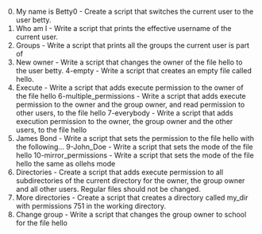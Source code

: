 0. My name is Betty0 - Create a script that switches the current user to the user betty.
1. Who am I - Write a script that prints the effective username of the current user.
2. Groups - Write a script that prints all the groups the current user is part of
3. New owner - Write a script that changes the owner of the file hello to the user betty.
4-empty - Write a script that creates an empty file called hello.
5. Execute - Write a script that adds execute permission to the owner of the file hello
6-multiple_permissions - Write a script that adds execute permission to the owner and the group owner, and read permission to other users, to the file hello
7-everybody - Write a script that adds execution permission to the owner, the group owner and the other users, to the file hello
8. James Bond - Write a script that sets the permission to the file hello with the following...
9-John_Doe - Write a script that sets the mode of the file hello
10-mirror_permissions - Write a script that sets the mode of the file hello the same as ollehs mode
11. Directories - Create a script that adds execute permission to all subdirectories of the current directory for the owner, the group owner and all other users. Regular files should not be changed.
12. More directories - Create a script that creates a directory called my_dir with permissions 751 in the working directory.
13. Change group - Write a script that changes the group owner to school for the file hello
